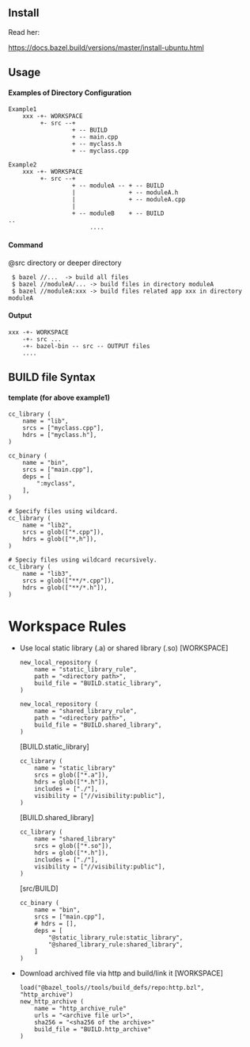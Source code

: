 ## Install

Read her:

https://docs.bazel.build/versions/master/install-ubuntu.html



## Usage

#### Examples of Directory Configuration

```
Example1
    xxx -+- WORKSPACE
         +- src --+
                  + -- BUILD
                  + -- main.cpp
                  + -- myclass.h
                  + -- myclass.cpp

Example2
    xxx -+- WORKSPACE
         +- src --+
                  + -- moduleA -- + -- BUILD
                  |               + -- moduleA.h
                  |               + -- moduleA.cpp
                  |
                  + -- moduleB    + -- BUILD                                   ..
                       ....
```



#### Command

@src directory or deeper directory

```
 $ bazel //...  -> build all files
 $ bazel //moduleA/... -> build files in directory moduleA
 $ bazel //moduleA:xxx -> build files related app xxx in directory moduleA
```



#### Output

```
xxx -+- WORKSPACE
    -+- src ...
    -+- bazel-bin -- src -- OUTPUT files
    ....
```



## BUILD file Syntax

#### template (for above example1)

```
cc_library (
    name = "lib",
    srcs = ["myclass.cpp"],
    hdrs = ["myclass.h"],
)

cc_binary (
    name = "bin",
    srcs = ["main.cpp"],
    deps = [
        ":myclass",
    ],
)
```

```
# Specify files using wildcard.
cc_library (
    name = "lib2",
    srcs = glob(["*.cpp"]),
    hdrs = glob(["*,h"]),
)

# Speciy files using wildcard recursively.
cc_library (
    name = "lib3",
    srcs = glob(["**/*.cpp"]),
    hdrs = glob(["**/*.h"]),
)
```



# Workspace Rules

- Use local static library (.a) or shared library (.so)
  [WORKSPACE]

  ```
  new_local_repository (
      name = "static_library_rule",
      path = "<directory path>",
      build_file = "BUILD.static_library",
  )
  
  new_local_repository (
      name = "shared_library_rule",
      path = "<directory path>",
      build_file = "BUILD.shared_library",
  )
  ```

  [BUILD.static_library]

  ```
  cc_library (
      name = "static_library"
      srcs = glob(["*.a"]),
      hdrs = glob(["*.h"]),
      includes = ["./"],
      visibility = ["//visibility:public"],
  )
  ```

  [BUILD.shared_library]

  ```
  cc_library (
      name = "shared_library"
      srcs = glob(["*.so"]),
      hdrs = glob(["*.h"]),
      includes = ["./"],
      visibility = ["//visibility:public"],
  )
  ```

  [src/BUILD]

  ```
  cc_binary (
      name = "bin",
      srcs = ["main.cpp"],
      # hdrs = [],
      deps = [
          "@static_library_rule:static_library",
          "@shared_library_rule:shared_library",
      ]
  )
  ```



- Download archived file via http and build/link it
  [WORKSPACE]

  ```
  load("@bazel_tools//tools/build_defs/repo:http.bzl", "http_archive")
  new_http_archive (
      name = "http_archive_rule"
      urls = "<archive file url>",
      sha256 = "<sha256 of the archive>"
      build_file = "BUILD.http_archive"
  )
```
  
